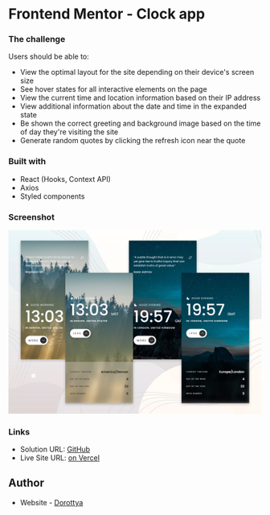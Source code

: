# Frontend Mentor - Clock app

### The challenge

Users should be able to:

- View the optimal layout for the site depending on their device's screen size
- See hover states for all interactive elements on the page
- View the current time and location information based on their IP address
- View additional information about the date and time in the expanded state
- Be shown the correct greeting and background image based on the time of day they're visiting the site
- Generate random quotes by clicking the refresh icon near the quote

### Built with

- React (Hooks, Context API)
- Axios
- Styled components

### Screenshot

![](./mobile-preview.png)

### Links

- Solution URL: [GitHub](https://github.com/DorottyaB/clock-app)
- Live Site URL: [on Vercel](https://pomodoro-app-self-nine.vercel.app/)

## Author

- Website - [Dorottya](https://github.com/DorottyaB)
